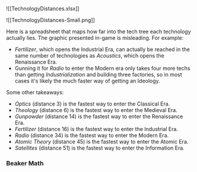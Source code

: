 
![[TechnologyDistances.xlsx]]

![[TechnologyDistances-Small.png]]

Here is a spreadsheet that maps how far into the tech tree each technology actually lies. The graphic presented in-game is misleading. For example:
 - *Fertilizer*, which opens the Industrial Era, can actually be reached in the same number of technologies as *Acoustics*, which opens the Renaissance Era.
 - Gunning it for *Radio* to enter the Modern era only takes four more techs than getting *Industrialization* and building three factories, so in most cases it's likely the much faster way of getting an Ideology.

Some other takeaways:
 - *Optics* (distance 3) is the fastest way to enter the Classical Era.
 - *Theology* (distance 6) is the fastest way to enter the Medieval Era.
 - *Gunpowder* (distance 14) is the fastest way to enter the Renaissance Era.
 - *Fertilizer* (distance 16) is the fastest way to enter the Industrial Era.
 - *Radio* (distance 34) is the fastest way to enter the Modern Era.
 - *Atomic Theory* (distance 45) is the fastest way to enter the Atomic Era.
 - *Satellites* (distance 51) is the fastest way to enter the Information Era.

### Beaker Math


